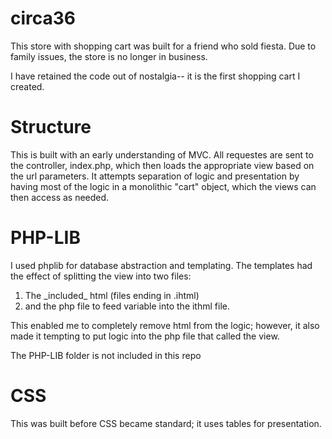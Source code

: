 circa36
=======

This store with shopping cart was built for a friend who sold fiesta.  Due to family issues, the store is no longer in business.  

I have retained the code out of nostalgia-- it is the first shopping cart I created.

Structure
=========

This is built with an early understanding of MVC.  All requestes are sent to the controller, index.php, which then loads the appropriate view based on the url parameters.
It attempts separation of logic and presentation by having most of the logic in a monolithic "cart" object, which the views can then access as needed.


PHP-LIB
=======

I used phplib for database abstraction and templating.  The templates had the effect of splitting the view into two files:  
<ol>
<li>The _included_ html (files ending in .ihtml) </li><li>and the php file to feed variable into the ithml file.</li></ol>
This enabled me to completely remove html from the logic; however, it also made it tempting to put logic into the php file that called the view.

The PHP-LIB folder is not included in this repo


CSS
===

This was built before CSS became standard; it uses tables for presentation.



